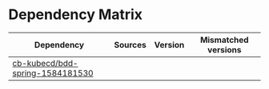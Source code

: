 # Dependency Matrix

Dependency | Sources | Version | Mismatched versions
---------- | ------- | ------- | -------------------
[cb-kubecd/bdd-spring-1584181530](https://github.com/cb-kubecd/bdd-spring-1584181530.git) |  | []() | 
